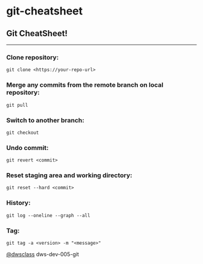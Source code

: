 # git-cheatsheet
## Git CheatSheet!

------

### Clone repository:
`git clone <https://your-repo-url>`

### Merge any commits from the remote branch on local repository:
`git pull`

### Switch to another branch:
`git checkout`

### Undo commit:
`git revert <commit>`

### Reset staging area and working directory:
`git reset --hard <commit>`

### History:
`git log --oneline --graph --all`

### Tag:
`git tag -a <version> -m "<message>"`

[@dwsclass](https://github.com/dwsclass) dws-dev-005-git
